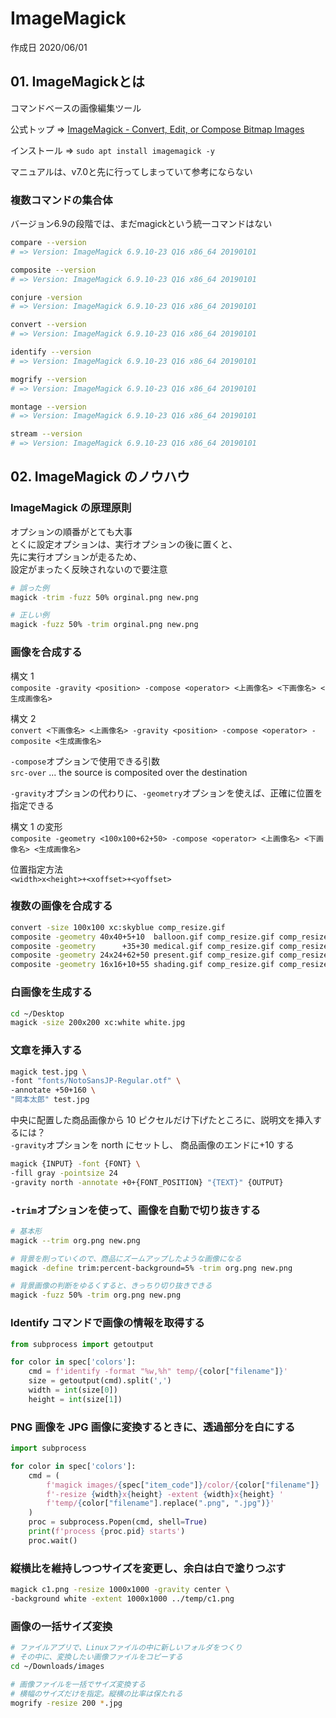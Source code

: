 # ImageMagick

作成日 2020/06/01

## 01. ImageMagickとは

コマンドベースの画像編集ツール

公式トップ => [ImageMagick \- Convert, Edit, or Compose Bitmap Images](https://imagemagick.org/index.php)

インストール => `sudo apt install imagemagick -y`

マニュアルは、v7.0と先に行ってしまっていて参考にならない

### 複数コマンドの集合体

バージョン6.9の段階では、まだmagickという統一コマンドはない

```bash
compare --version
# => Version: ImageMagick 6.9.10-23 Q16 x86_64 20190101

composite --version
# => Version: ImageMagick 6.9.10-23 Q16 x86_64 20190101

conjure -version
# => Version: ImageMagick 6.9.10-23 Q16 x86_64 20190101

convert --version
# => Version: ImageMagick 6.9.10-23 Q16 x86_64 20190101

identify --version
# => Version: ImageMagick 6.9.10-23 Q16 x86_64 20190101

mogrify --version
# => Version: ImageMagick 6.9.10-23 Q16 x86_64 20190101

montage --version
# => Version: ImageMagick 6.9.10-23 Q16 x86_64 20190101

stream --version
# => Version: ImageMagick 6.9.10-23 Q16 x86_64 20190101
```

## 02. ImageMagick のノウハウ

### ImageMagick の原理原則

オプションの順番がとても大事 \
とくに設定オプションは、実行オプションの後に置くと、\
先に実行オプションが走るため、\
設定がまったく反映されないので要注意

```bash
# 誤った例
magick -trim -fuzz 50% orginal.png new.png

# 正しい例
magick -fuzz 50% -trim orginal.png new.png
```

### 画像を合成する

構文 1 \
`composite -gravity <position> -compose <operator> <上画像名> <下画像名> <生成画像名>`

構文 2 \
`convert <下画像名> <上画像名> -gravity <position> -compose <operator> -composite <生成画像名>`

`-compose`オプションで使用できる引数 \
`src-over` ... the source is composited over the destination

`-gravity`オプションの代わりに、`-geometry`オプションを使えば、正確に位置を指定できる

構文 1 の変形 \
`composite -geometry <100x100+62+50> -compose <operator> <上画像名> <下画像名> <生成画像名>`

位置指定方法 \
`<width>x<height>+<xoffset>+<yoffset>`

### 複数の画像を合成する

```bash
convert -size 100x100 xc:skyblue comp_resize.gif
composite -geometry 40x40+5+10  balloon.gif comp_resize.gif comp_resize.gif
composite -geometry      +35+30 medical.gif comp_resize.gif comp_resize.gif
composite -geometry 24x24+62+50 present.gif comp_resize.gif comp_resize.gif
composite -geometry 16x16+10+55 shading.gif comp_resize.gif comp_resize.gif
```

### 白画像を生成する

```bash
cd ~/Desktop
magick -size 200x200 xc:white white.jpg
```

### 文章を挿入する

```bash
magick test.jpg \
-font "fonts/NotoSansJP-Regular.otf" \
-annotate +50+160 \
"岡本太郎" test.jpg
```

中央に配置した商品画像から 10 ピクセルだけ下げたところに、説明文を挿入するには？ \
`-gravity`オプションを north にセットし、 商品画像のエンドに+10 する

```bash
magick {INPUT} -font {FONT} \
-fill gray -pointsize 24
-gravity north -annotate +0+{FONT_POSITION} "{TEXT}" {OUTPUT}
```

### `-trim`オプションを使って、画像を自動で切り抜きする

```bash
# 基本形
magick --trim org.png new.png

# 背景を削っていくので、商品にズームアップしたような画像になる
magick -define trim:percent-background=5% -trim org.png new.png

# 背景画像の判断をゆるくすると、きっちり切り抜きできる
magick -fuzz 50% -trim org.png new.png
```

### Identify コマンドで画像の情報を取得する

```python
from subprocess import getoutput

for color in spec['colors']:
    cmd = f'identify -format "%w,%h" temp/{color["filename"]}'
    size = getoutput(cmd).split(',')
    width = int(size[0])
    height = int(size[1])
```

### PNG 画像を JPG 画像に変換するときに、透過部分を白にする

```python
import subprocess

for color in spec['colors']:
    cmd = (
        f'magick images/{spec["item_code"]}/color/{color["filename"]} '
        f'-resize {width}x{height} -extent {width}x{height} '
        f'temp/{color["filename"].replace(".png", ".jpg")}'
    )
    proc = subprocess.Popen(cmd, shell=True)
    print(f'process {proc.pid} starts')
    proc.wait()
```

### 縦横比を維持しつつサイズを変更し、余白は白で塗りつぶす

```bash
magick c1.png -resize 1000x1000 -gravity center \
-background white -extent 1000x1000 ../temp/c1.png
```

### 画像の一括サイズ変換

```bash
# ファイルアプリで、Linuxファイルの中に新しいフォルダをつくり
# その中に、変換したい画像ファイルをコピーする
cd ~/Downloads/images

# 画像ファイルを一括でサイズ変換する
# 横幅のサイズだけを指定。縦横の比率は保たれる
mogrify -resize 200 *.jpg
```
